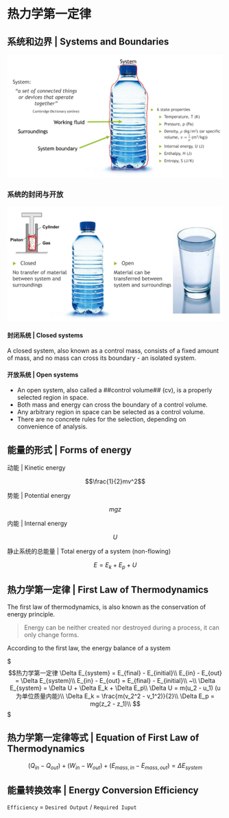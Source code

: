 # 热力学第一定律

## 系统和边界 | Systems and Boundaries

![图例](.热力学第一定律/系统和边界.png)

### 系统的封闭与开放

![图例](.热力学第一定律/系统的封闭与开放.png)

#### 封闭系统 | Closed systems
A closed system, also known as a control mass, consists of a fixed amount of mass, and no mass can cross its boundary - an isolated system.

#### 开放系统 | Open systems
- An open system, also called a ##control volume## (cv), is a properly selected region in space. 
- Both mass and energy can cross the boundary of a control volume. 
- Any arbitrary region in space can be selected as a control volume. 
- There are no concrete rules for the selection, depending on convenience of analysis.

## 能量的形式 | Forms of energy

动能 | Kinetic energy

$$\frac{1}{2}mv^2$$

势能 | Potential energy

$$mgz$$

内能 | Internal energy

$$U$$

静止系统的总能量 | Total energy of a system (non-flowing)

$$E = E_k + E_p + U$$

## 热力学第一定律 | First Law of Thermodynamics

The first law of thermodynamics, is also known as the conservation of energy principle.

> Energy can be neither created nor destroyed during a process, it can only change forms.

According to the first law, the energy balance of a system

$$$热力学第一定律
\Delta E_{system} = E_{final} - E_{initial}\\
E_{in} - E_{out} = \Delta E_{system}\\
E_{in} - E_{out} = E_{final} - E_{initial}\\
~\\
\Delta E_{system} = \Delta U + \Delta E_k + \Delta E_p\\
\Delta U = m(u_2 - u_1) (u 为单位质量内能)\\
\Delta E_k = \frac{m(v_2^2 - v_1^2)}{2}\\
\Delta E_p = mg(z_2 - z_1)\\
$$$

## 热力学第一定律等式 | Equation of First Law of Thermodynamics

$$(Q_{in} - Q_{out}) + (W_{in} - W_{out}) + (E_{mass,in} - E_{mass,out}) = \Delta E_{system}$$

## 能量转换效率 | Energy Conversion Efficiency

``Efficiency`` = ``Desired Output`` / ``Required Iuput``
